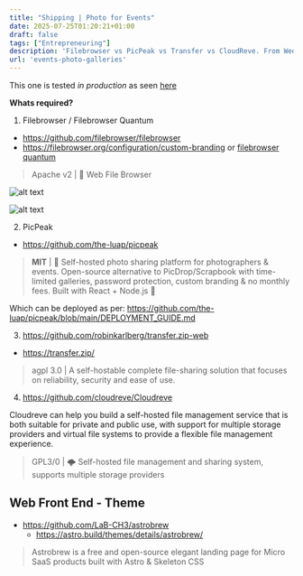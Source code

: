 ```yaml
---
title: "Shipping | Photo for Events"
date: 2025-07-25T01:20:21+01:00
draft: false
tags: ["Entrepreneuring"]
description: 'Filebrowser vs PicPeak vs Transfer vs CloudReve. From Weddings to Events.'
url: 'events-photo-galleries'
---
```



This one is tested *in production* as seen [here](https://jalcocert.github.io/JAlcocerT/software-for-weddings)

**Whats required?**

1. Filebrowser / Filebrowser Quantum

* https://github.com/filebrowser/filebrowser
* https://filebrowser.org/configuration/custom-branding or [filebrowser quantum](https://github.com/gtsteffaniak/filebrowser)

> Apache v2 | 📂 Web File Browser


![alt text](/blog_img/web/filebrowser-hugo/filebrowser-quantum-login.png)

![alt text](/blog_img/web/filebrowser-hugo/filebrowser-quantum-users.png)

> 

2. PicPeak

* https://github.com/the-luap/picpeak

> **MIT** | 🚀 Self-hosted photo sharing platform for photographers & events. Open-source alternative to PicDrop/Scrapbook with time-limited galleries, password protection, custom branding & no monthly fees. Built with React + Node.js 📸

Which can be deployed as per: https://github.com/the-luap/picpeak/blob/main/DEPLOYMENT_GUIDE.md

3. https://github.com/robinkarlberg/transfer.zip-web

* https://transfer.zip/

> agpl 3.0 | A self-hostable complete file-sharing solution that focuses on reliability, security and ease of use.

4. https://github.com/cloudreve/Cloudreve

Cloudreve can help you build a self-hosted file management service that is both suitable for private and public use, with support for multiple storage providers and virtual file systems to provide a flexible file management experience.




> GPL3/0 | 🌩 Self-hosted file management and sharing system, supports multiple storage providers


## Web Front End - Theme

* https://github.com/LaB-CH3/astrobrew
    * https://astro.build/themes/details/astrobrew/

    
>  Astrobrew is a free and open-source elegant landing page for Micro SaaS products built with Astro & Skeleton CSS 